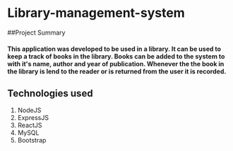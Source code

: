 # Library-management-system

##Project Summary

#### This application was developed to be used in a library. It can be used to keep a track of books in the library. Books can be added to the system to with it's name, author and year of publication. Whenever the the book in the library is lend to the reader or is returned from the user it is recorded.

## Technologies used
1. NodeJS
2. ExpressJS
3. ReactJS 
4. MySQL
5. Bootstrap
